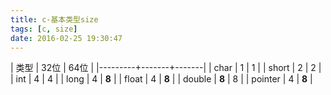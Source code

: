 ```yaml
---
title: c-基本类型size
tags: [c, size]
date: 2016-02-25 19:30:47
---
```


| 类型    | 32位  | 64位  |
|---------+-------+-------|
| char    | 1     | 1     |
| short   | 2     | 2     |
| int     | 4     | 4     |
| long    | 4     | **8** |
| float   | 4     | **8** |
| double  | **8** | 8     |
| pointer | 4     | **8** |

